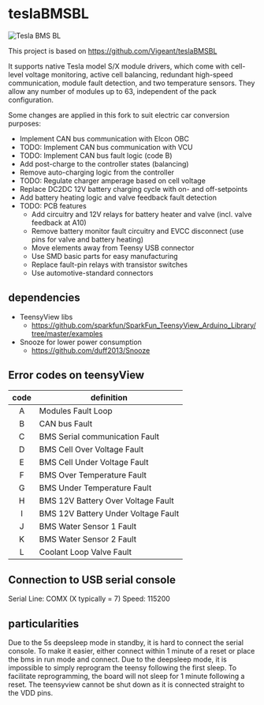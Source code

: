 # teslaBMSBL

![Tesla BMS BL](misc/20190319_221311.jpg)

This project is based on https://github.com/Vigeant/teslaBMSBL

It supports native Tesla model S/X module drivers, which come with cell-level voltage monitoring, active cell balancing, redundant high-speed communication, module fault detection, and two temperature sensors. They allow any number of modules up to 63, independent of the pack configuration.

Some changes are applied in this fork to suit electric car conversion purposes:
- Implement CAN bus communication with Elcon OBC
- TODO: Implement CAN bus communication with VCU
- TODO: Implement CAN bus fault logic (code B)
- Add post-charge to the controller states (balancing)
- Remove auto-charging logic from the controller
- TODO: Regulate charger amperage based on cell voltage
- Replace DC2DC 12V battery charging cycle with on- and off-setpoints
- Add battery heating logic and valve feedback fault detection
- TODO: PCB features
	- Add circuitry and 12V relays for battery heater and valve (incl. valve feedback at A10)
	- Remove battery monitor fault circuitry and EVCC disconnect (use pins for valve and battery heating)
	- Move elements away from Teensy USB connector
	- Use SMD basic parts for easy manufacturing
	- Replace fault-pin relays with transistor switches
	- Use automotive-standard connectors

## dependencies

- TeensyView libs
	- https://github.com/sparkfun/SparkFun_TeensyView_Arduino_Library/tree/master/examples
- Snooze for lower power consumption
	- https://github.com/duff2013/Snooze
	
## Error codes on teensyView

| code | definition | 
|:----:|------------|
| A | Modules Fault Loop |
| B | CAN bus Fault |
| C | BMS Serial communication Fault |
| D | BMS Cell Over Voltage Fault |
| E | BMS Cell Under Voltage Fault |
| F | BMS Over Temperature Fault |
| G | BMS Under Temperature Fault |
| H | BMS 12V Battery Over Voltage Fault |
| I | BMS 12V Battery Under Voltage Fault |
| J | BMS Water Sensor 1 Fault |
| K | BMS Water Sensor 2 Fault |
| L | Coolant Loop Valve Fault |

## Connection to USB serial console

Serial Line: COMX (X typically = 7)
Speed: 115200

## particularities
Due to the 5s deepsleep mode in standby, it is hard to connect the serial console. To make it easier, either connect within 1 minute of a reset or place the bms in run mode and connect.
Due to the deepsleep mode, it is impossible to simply reprogram the teensy following the first sleep. To facilitate reprogramming, the board will not sleep for 1 minute following a reset.
The teensyview cannot be shut down as it is connected straight to the VDD pins.

	
